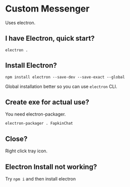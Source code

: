 # Custom Messenger

Uses electron.

## I have Electron, quick start?

`electron .`

## Install Electron?

`npm install electron --save-dev --save-exact --global`

Global installation better so you can use `electron` CLI.

## Create exe for actual use?

You need electron-packager.

`electron-packager . FapkinChat`

## Close?

Right click tray icon.

## Electron Install not working?

Try 
`npm i`
and then install electron
